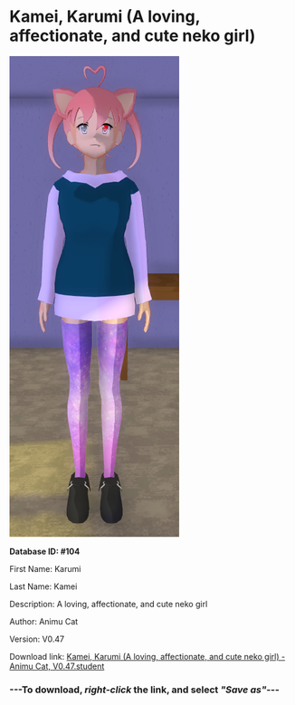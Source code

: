 # Kamei, Karumi (A loving, affectionate, and cute neko girl)

<img src="https://raw.githubusercontent.com/Arbiter1223/Daigaku-Gurashi-Custom-Students/master/Students/Files/Kamei%2C%20Karumi%20(A%20loving%2C%20affectionate%2C%20and%20cute%20neko%20girl).png" title="Kamei, Karumi (A loving, affectionate, and cute neko girl) - Animu Cat, V0.47">

**Database ID: #104**

First Name: Karumi

Last Name: Kamei

Description: A loving, affectionate, and cute neko girl

Author: Animu Cat

Version: V0.47

Download link: <a href="https://raw.githubusercontent.com/Arbiter1223/Daigaku-Gurashi-Custom-Students/master/Students/Files/Kamei%2C%20Karumi%20(A%20loving%2C%20affectionate%2C%20and%20cute%20neko%20girl)%20-%20Animu%20Cat%2C%20V0.47.student">Kamei, Karumi (A loving, affectionate, and cute neko girl) - Animu Cat, V0.47.student</a>

### ---**To download, _right-click_ the link, and select _"Save as"_**---
